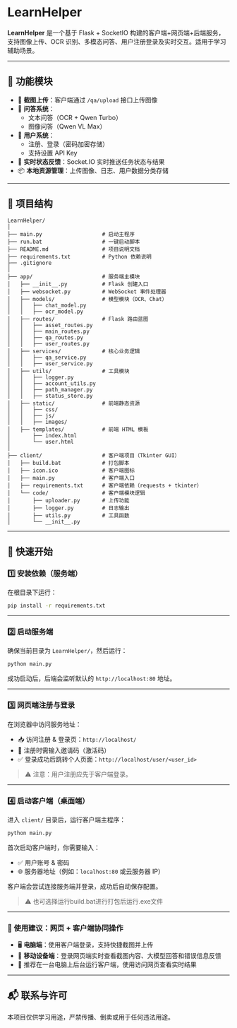 # LearnHelper

**LearnHelper** 是一个基于 Flask + SocketIO 构建的客户端+网页端+后端服务，支持图像上传、OCR 识别、多模态问答、用户注册登录及实时交互。适用于学习辅助场景。

---

## 🔧 功能模块

- 📸 **截图上传**：客户端通过 `/qa/upload` 接口上传图像
- 🧠 **问答系统**：
  - 文本问答（OCR + Qwen Turbo）
  - 图像问答（Qwen VL Max）
- 🔐 **用户系统**：
  - 注册、登录（密码加密存储）
  - 支持设置 API Key
- 🔁 **实时状态反馈**：Socket.IO 实时推送任务状态与结果
- 📦 **本地资源管理**：上传图像、日志、用户数据分类存储

---

## 📁 项目结构

```
LearnHelper/
│
├── main.py                   # 启动主程序
├── run.bat                   # 一键启动脚本
├── README.md                 # 项目说明文档
├── requirements.txt          # Python 依赖说明
├── .gitignore
│
├── app/                      # 服务端主模块
│   ├── __init__.py           # Flask 创建入口
│   ├── websocket.py          # WebSocket 事件处理器
│   ├── models/               # 模型模块（OCR、Chat）
│   │   ├── chat_model.py
│   │   ├── ocr_model.py
│   ├── routes/               # Flask 路由蓝图
│   │   ├── asset_routes.py
│   │   ├── main_routes.py
│   │   ├── qa_routes.py
│   │   ├── user_routes.py
│   ├── services/             # 核心业务逻辑
│   │   ├── qa_service.py
│   │   ├── user_service.py
│   ├── utils/                # 工具模块
│   │   ├── logger.py
│   │   ├── account_utils.py
│   │   ├── path_manager.py
│   │   ├── status_store.py
│   ├── static/               # 前端静态资源
│   │   ├── css/
│   │   ├── js/
│   │   ├── images/
│   ├── templates/            # 前端 HTML 模板
│       ├── index.html
│       └── user.html
│
├── client/                   # 客户端项目（Tkinter GUI）
│   ├── build.bat             # 打包脚本
│   ├── icon.ico              # 客户端图标
│   ├── main.py               # 客户端入口
│   ├── requirements.txt      # 客户端依赖（requests + tkinter）
│   └── code/                 # 客户端模块逻辑
│       ├── uploader.py       # 上传功能
│       ├── logger.py         # 日志输出
│       ├── utils.py          # 工具函数
│       └── __init__.py
```

---

## 🚀 快速开始

### 1️⃣ 安装依赖（服务端）

在根目录下运行：

```bash
pip install -r requirements.txt
```

---

### 2️⃣ 启动服务端

确保当前目录为 `LearnHelper/`，然后运行：

```bash
python main.py
```

成功启动后，后端会监听默认的 `http://localhost:80` 地址。

---

### 3️⃣ 网页端注册与登录

在浏览器中访问服务地址：

- 📥 访问注册 & 登录页：`http://localhost/`
- 🔑 注册时需输入邀请码（激活码）
- ✅ 登录成功后跳转个人页面：`http://localhost/user/<user_id>`

> ⚠️ 注意：用户注册应先于客户端登录。

---

### 4️⃣ 启动客户端（桌面端）

进入 `client/` 目录后，运行客户端主程序：

```bash
python main.py
```

首次启动客户端时，你需要输入：

- ✅ 用户账号 & 密码  
- 🌐 服务器地址（例如：`localhost:80` 或云服务器 IP）  

客户端会尝试连接服务端并登录，成功后自动保存配置。

> ⚠️ 也可选择运行build.bat进行打包后运行.exe文件
---

### 📱 使用建议：网页 + 客户端协同操作

- 🖥️ **电脑端**：使用客户端登录，支持快捷截图并上传
- 📱 **移动设备端**：登录网页端实时查看截图内容、大模型回答和错误信息反馈
- 🧠 推荐在一台电脑上后台运行客户端，使用访问网页查看实时结果

---

## 📬 联系与许可

本项目仅供学习用途，严禁传播、倒卖或用于任何违法用途。